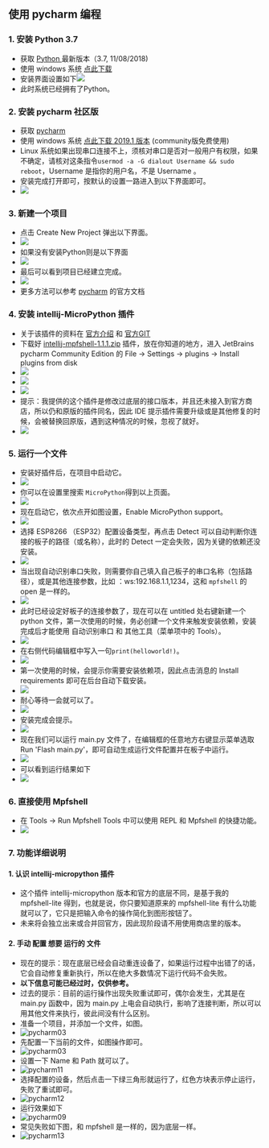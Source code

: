 
## 使用 pycharm 编程

### 1. 安装 Python 3.7 

- 获取 [Python ](https://www.python.org/downloads/) 最新版本（3.7, 11/08/2018)
- 使用 windows 系统 [点此下载](https://www.python.org/ftp/python/3.7.0/python-3.7.0.exe ) 
- 安装界面设置如下![](pycharm/02.png)
- 此时系统已经拥有了Python。

### 2. 安装 pycharm 社区版

- 获取 [pycharm ](https://www.jetbrains.com/pycharm/) 
- 使用 windows 系统 [点此下载 2019.1 版本](https://download-cf.jetbrains.com/python/pycharm-community-2019.1.exe) (community版免费使用)
- Linux 系统如果出现串口连接不上，须核对串口是否对一般用户有权限，如果不确定，请核对这条指令`usermod -a -G dialout Username && sudo reboot`，Username 是指你的用户名，不是 Username 。
- 安装完成打开即可，按默认的设置一路进入到以下界面即可。
- ![](pycharm/03.png)

### 3. 新建一个项目

- 点击 Create New Project 弹出以下界面。
- ![](pycharm/05.png)
- 如果没有安装Python则是以下界面
- ![](pycharm/04.png)
- 最后可以看到项目已经建立完成。
- ![](pycharm/06.png)
- 更多方法可以参考 [pycharm]( http://www.jetbrains.com/help/pycharm/meet-pycharm.html) 的官方文档

### 4. 安装 intellij-MicroPython 插件

- 关于该插件的资料在 [官方介绍](http://plugins.jetbrains.com/plugin/9777-micropython)  和 [官方GIT](https://github.com/vlasovskikh/intellij-micropython) 
- 下载好 [intellij-mpfshell-1.1.1.zip](https://github.com/BPI-STEAM/BPI-BIT-MicroPython/releases/tag/intellij-mpfshell)  插件，放在你知道的地方，进入 JetBrains pycharm Community Edition 的 File -> Settings -> plugins -> Install plugins from disk
- ![](pycharm/07.png)
- ![](pycharm/08.png)
- ![](pycharm/29.jpg)
- 提示：我提供的这个插件是修改过底层的接口版本，并且还未接入到官方商店，所以仍和原版的插件同名，因此 IDE 提示插件需要升级或是其他修复的时候，会被替换回原版，遇到这种情况的时候，忽视了就好。
- ![](pycharm/09.png)

### 5. 运行一个文件

- 安装好插件后，在项目中启动它。
- ![](pycharm/10.png)
- 你可以在设置里搜索 `MicroPython`得到以上页面。
- ![](pycharm/11.png)
- 现在启动它，依次点开如图设置，Enable MicroPython support。 
- ![](pycharm/12.png)
- 选择 ESP8266 （ESP32）配置设备类型，再点击 Detect 可以自动判断你连接的板子的路径（或名称），此时的 Detect 一定会失败，因为关键的依赖还没安装。
- ![](pycharm/13.png)
- 当出现自动识别串口失败，则需要你自己填入自己板子的串口名称（包括路径），或是其他连接参数，比如 ：ws:192.168.1.1,1234，这和 `mpfshell` 的 open 是一样的。
- ![](pycharm/14.png)
- 此时已经设定好板子的连接参数了，现在可以在 untitled 处右键新建一个 python 文件，第一次使用的时候，务必创建一个文件来触发安装依赖，安装完成后才能使用 自动识别串口 和 其他工具（菜单项中的 Tools）。
- ![](pycharm/15.png)
- 在右侧代码编辑框中写入一句`print(helloworld!)`。
- ![](pycharm/16.png)
- 第一次使用的时候，会提示你需要安装依赖项，因此点击消息的 Install requirements 即可在后台自动下载安装。
- ![](pycharm/17.png)
- 耐心等待一会就可以了。
- ![](pycharm/18.png)
- 安装完成会提示。
- ![](pycharm/19.png)
- 现在我们可以运行 main.py 文件了，在编辑框的任意地方右键显示菜单选取 Run 'Flash main.py'，即可自动生成运行文件配置并在板子中运行。
- ![](pycharm/20.png)
- 可以看到运行结果如下
- ![](pycharm/21.png)

### 6. 直接使用 Mpfshell 

 - 在 Tools -> Run Mpfshell Tools 中可以使用 REPL 和 Mpfshell 的快捷功能。
 - ![](pycharm/22.png)

### 7. 功能详细说明

#### 1. 认识 intellij-micropython 插件

- 这个插件 intellij-micropython 版本和官方的底层不同，是基于我的 mpfshell-lite 得到，也就是说，你只要知道原来的 mpfshell-lite 有什么功能就可以了，它只是把输入命令的操作简化到图形按钮了。
- 未来将会独立出来或合并回官方，因此现阶段请不用使用商店里的版本。

#### 2. 手动 配置 想要 运行的 文件

- 现在的提示：现在底层已经会自动重连设备了，如果运行过程中出错了的话，它会自动修复重新执行，所以在绝大多数情况下运行代码不会失败。
- **以下信息可能已经过时，仅供参考。**
- 过去的提示：目前的运行操作出现失败重试即可，偶尔会发生，尤其是在 main.py 函数中，因为 main.py 上电会自动执行，影响了连接判断，所以可以用其他文件来执行，彼此间没有什么区别。
- 准备一个项目，并添加一个文件，如图。
- ![pycharm03](pycharm/23.png)
- 先配置一下当前的文件，如图操作即可。
- ![pycharm03](pycharm/24.png)
- 设置一下 Name 和 Path 就可以了。
- ![pycharm11](pycharm/25.png)
- 选择配置的设备，然后点击一下绿三角形就运行了，红色方块表示停止运行，失败了重试即可。
- ![pycharm12](pycharm/26.png)
- 运行效果如下
- ![pycharm09](pycharm/27.png)
- 常见失败如下图，和 mpfshell 是一样的，因为底层一样。
- ![pycharm13](pycharm/28.png)
